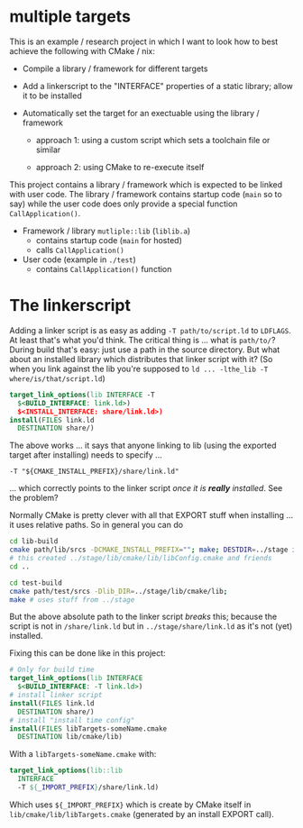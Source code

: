 # multiple targets

This is an example / research project in which I want to look how to
best achieve the following with CMake / nix:

 - Compile a library / framework for different targets

 - Add a linkerscript to the "INTERFACE" properties of a static
   library; allow it to be installed

 - Automatically set the target for an exectuable using the library /
   framework
   
   - approach 1: using a custom script which sets a toolchain file or
     similar
     
   - approach 2: using CMake to re-execute itself
   

This project contains a library / framework which is expected to be
linked with user code.  The library / framework contains startup code
(`main` so to say) while the user code does only provide a special
function `CallApplication()`.

 - Framework / library `mutliple::lib` (`liblib.a`)
   - contains startup code (`main` for hosted)
   - calls `CallApplication()`
 - User code (example in `./test`)
   - contains `CallApplication()` function

   

# The linkerscript

Adding a linker script is as easy as adding `-T path/to/script.ld` to
`LDFLAGS`.  At least that's what you'd think.  The critical thing is
... what is `path/to/`?  During build that's easy: just use a path in
the source directory.  But what about an installed library which
distributes that linker script with it? (So when you link against the
lib you're supposed to `ld ... -lthe_lib -T where/is/that/script.ld`)

~~~cmake
target_link_options(lib INTERFACE -T
  $<BUILD_INTERFACE: link.ld>)
  $<INSTALL_INTERFACE: share/link.ld>)
install(FILES link.ld
  DESTINATION share/)
~~~

The above works ... it says that anyone linking to lib (using the
exported target after installing) needs to specify ...

~~~
-T "${CMAKE_INSTALL_PREFIX}/share/link.ld"
~~~

... which correctly points to the linker script *once it is **really**
installed*.  See the problem?

Normally CMake is pretty clever with all that EXPORT stuff when
installing ... it uses relative paths.  So in general you can do

~~~bash
cd lib-build
cmake path/lib/srcs -DCMAKE_INSTALL_PREFIX=""; make; DESTDIR=../stage install
# this created ../stage/lib/cmake/lib/libConfig.cmake and friends
cd ..

cd test-build
cmake path/test/srcs -Dlib_DIR=../stage/lib/cmake/lib;
make # uses stuff from ../stage
~~~

But the above absolute path to the linker script *breaks* this;
because the script is not in `/share/link.ld` but in
`../stage/share/link.ld` as it's not (yet) installed.

Fixing this can be done like in this project:

~~~cmake
# Only for build time
target_link_options(lib INTERFACE
  $<BUILD_INTERFACE: -T link.ld>)
# install linker script
install(FILES link.ld
  DESTINATION share/)
# install "install time config"
install(FILES libTargets-someName.cmake
  DESTINATION lib/cmake/lib)
~~~

With a `libTargets-someName.cmake` with:

~~~cmake
target_link_options(lib::lib
  INTERFACE
  -T ${_IMPORT_PREFIX}/share/link.ld)
~~~

Which uses `${_IMPORT_PREFIX}` which is create by CMake itself in
`lib/cmake/lib/libTargets.cmake` (generated by an install EXPORT
call).
